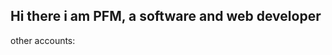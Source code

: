 ## Hi there i am PFM, a software and web developer
other accounts: <a href="https://github.com/pfmjs">
